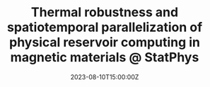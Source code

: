 ---
title: Thermal robustness and spatiotemporal parallelization of physical reservoir computing in magnetic materials @ StatPhys

event: 28th International Conference on Statistical Physics, Statphys28 (StatPhys28)
event_url: https://statphys28.org/

location: Tokyo
summary: Oral talk / International conference / StatPhys28

# Talk start and end times.
#   End time can optionally be hidden by prefixing the line with `#`.
date: '2023-08-10T15:00:00Z'
all_day: true


authors: [Kaito Kobayashi and Yukitoshi Motome]
tags: [Recent, Oral, International]

# Is this a featured talk? (true/false)
featured: false

---
